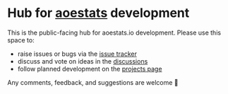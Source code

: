 # Hub for [aoestats](https://aoestats.io) development

This is the public-facing hub for aoestats.io development. Please use this space to:
* raise issues or bugs via the [issue tracker](https://github.com/jerkeeler/aoestats-redux-issues/issues)
* discuss and vote on ideas in the [discussions](https://github.com/jerkeeler/aoestats-redux-issues/discussions)
* follow planned development on the [projects page](https://github.com/jerkeeler/aoestats-redux-issues/projects?query=is%3Aopen)

Any comments, feedback, and suggestions are welcome 🙂
